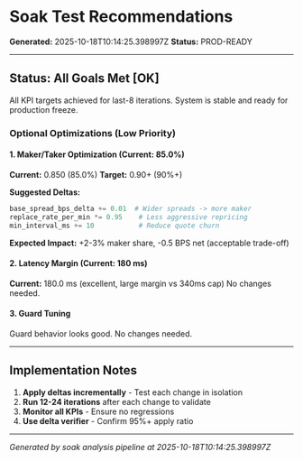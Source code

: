 # Soak Test Recommendations

**Generated:** 2025-10-18T10:14:25.398997Z
**Status:** PROD-READY

---

## Status: All Goals Met [OK]

All KPI targets achieved for last-8 iterations. System is stable and ready for production freeze.

### Optional Optimizations (Low Priority)

#### 1. Maker/Taker Optimization (Current: 85.0%)

**Current:** 0.850 (85.0%)
**Target:** 0.90+ (90%+)

**Suggested Deltas:**
```python
base_spread_bps_delta += 0.01  # Wider spreads -> more maker
replace_rate_per_min *= 0.95    # Less aggressive repricing
min_interval_ms += 10           # Reduce quote churn
```

**Expected Impact:** +2-3% maker share, -0.5 BPS net (acceptable trade-off)

#### 2. Latency Margin (Current: 180 ms)

**Current:** 180.0 ms (excellent, large margin vs 340ms cap)
No changes needed.

#### 3. Guard Tuning

Guard behavior looks good. No changes needed.

---

## Implementation Notes

1. **Apply deltas incrementally** - Test each change in isolation
2. **Run 12-24 iterations** after each change to validate
3. **Monitor all KPIs** - Ensure no regressions
4. **Use delta verifier** - Confirm 95%+ apply ratio

---

*Generated by soak analysis pipeline at 2025-10-18T10:14:25.398997Z*